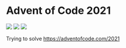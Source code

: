 # Advent of Code 2021

![](https://img.shields.io/badge/day%20📅-2-blue)
![](https://img.shields.io/badge/stars%20⭐-2-yellow)
![](https://img.shields.io/badge/days%20completed-1-red)

Trying to solve https://adventofcode.com/2021
